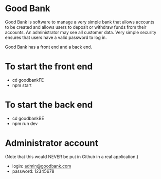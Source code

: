 # Good Bank

Good Bank is software to manage a very simple bank that allows accounts to be created and allows users to deposit or withdraw funds from their accounts. An administrator may see all customer data. Very simple security ensures that users have a valid password to log in.

Good Bank has a front end and a back end.

# To start the front end

* cd goodbankFE
* npm start

# To start the back end

* cd goodbankBE
* npm run dev

# Administrator account 
(Note that this would NEVER be put in Github in a real application.)

* login: admin@goodbank.com
* password: 12345678

